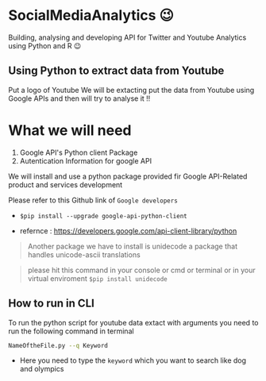 # SocialMediaAnalytics :wink:
Building, analysing and developing API for Twitter and Youtube Analytics using Python and R :wink:


## Using Python to extract data from Youtube
Put a logo of Youtube
We will be extacting put the data from Youtube using Google APIs and then will try to analyse it !!

# What we will need
1. Google API's Python client Package
2. Autentication Information for google API

We will install and use a python package provided fir Google API-Related product and services development

Please refer to this Github link of `Google developers`
- `$pip install --upgrade google-api-python-client`


- refernce : https://developers.google.com/api-client-library/python

> Another package we have to install is unidecode a package that handles unicode-ascii 
> translations


> please hit this command in your console or cmd or terminal or in your virtual enviroment
> `$pip install unidecode`

## How to run in CLI

To run the python script for youtube data extact with arguments you need to run the following command in terminal

```sh
NameOftheFile.py --q Keyword
```
- Here you need to type the `keyword` which you want to search like dog and olympics

